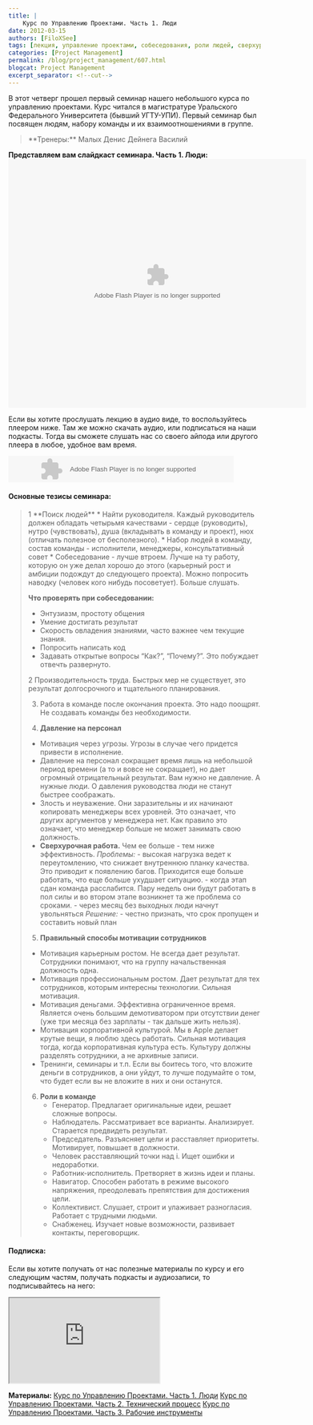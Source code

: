 ```yaml
---
title: |
    Курс по Управлению Проектами. Часть 1. Люди
date: 2012-03-15
authors: [FiloXSee]
tags: [лекция, управление проектами, собеседования, роли людей, сверхурочная работа, производительность труда]
categories: [Project Management]
permalink: /blog/project_management/607.html
blogcat: Project Management
excerpt_separator: <!--cut-->
---
```


В этот четверг прошел первый семинар нашего небольшого курса по управлению проектами. Курс читался в магистратуре Уральского Федерального Университета (бывший УГТУ-УПИ). Первый семинар был посвящен людям, набору команды и их взаимоотношениями в группе.

<blockquote>
**Тренеры:**
Малых Денис
Дейнега Василий
</blockquote>

**Представляем вам слайдкаст семинара. Часть 1. Люди:**
<object id="__sse12022489" width="595" height="497"> <param name="movie" value="http://static.slidesharecdn.com/swf/ssplayer2.swf?doc=projectmanagement-lesson1-theteam-120315131315-phpapp01&stripped_title=project-management-lesson-1-the-team&userName=VasiliyDeynega" /> <param name="allowFullScreen" value="true"/> <param name="allowScriptAccess" value="always"/> <param name="wmode" value="transparent"/> <embed name="__sse12022489" src="http://static.slidesharecdn.com/swf/ssplayer2.swf?doc=projectmanagement-lesson1-theteam-120315131315-phpapp01&stripped_title=project-management-lesson-1-the-team&userName=VasiliyDeynega" type="application/x-shockwave-flash" allowscriptaccess="always" allowfullscreen="true" wmode="transparent" width="595" height="497"></embed> </object>

Если вы хотите прослушать лекцию в аудио виде, то воспользуйтесь плеером ниже. Там же можно скачать аудио, или подписаться на наши подкасты. Тогда вы сможете слушать нас со своего айпода или другого плеера в любое, удобное вам время.

<object classid="clsid:d27cdb6e-ae6d-11cf-96b8-444553540000" codebase="http://fpdownload.macromedia.com/pub/shockwave/cabs/flash/swflash.cab#version=8,0,0,0" id="slide_189465" width="450" height="53" align="middle"><param name="allowScriptAccess" value="always" /><param name="movie" value="http://file.podfm.ru/player_new.swf" /><param name="menu" value="false" /><param value="transparent" name="WMode" /><param name="quality" value="high" /><param name="FlashVars" value="xmlurl=http://FiloXSee.podfm.ru/my/1/data.xml" /><embed src="http://file.podfm.ru/player_new.swf" menu="false" quality="high" width="450" height=53 name="slide_189465" FlashVars="xmlurl=http://FiloXSee.podfm.ru/my/1/data.xml" align="middle" type="application/x-shockwave-flash" pluginspage="http://www.macromedia.com/go/getflashplayer" wmode="transparent" /></object>

<!--cut-->


#### Основные тезисы семинара:

<blockquote>
1 **Поиск людей**
* Найти руководителя. Каждый руководитель должен обладать четырьмя качествами - сердце (руководить), нутро (чувствовать), душа (вкладывать в команду и проект), нюх (отличать полезное от бесполезного). 
* Набор людей в команду, состав команды - исполнители, менеджеры, консультативный совет
* Собеседование - лучше втроем. Лучше на ту работу, которую он уже делал хорошо до этого (карьерный рост и амбиции подождут до следующего проекта). Можно попросить наводку (человек кого нибудь посоветует). Больше слушать.

**Что проверять при собеседовании:**
* Энтузиазм, простоту общения
* Умение достигать результат
* Скорость овладения знаниями, часто важнее чем текущие знания.
* Попросить написать код
* Задавать открытые вопросы “Как?”, “Почему?”. Это побуждает отвечть развернуто.

2 Производительность труда. Быстрых мер не существует, это результат долгосрочного и тщательного планирования. 

3. Работа в команде после окончания проекта. Это надо поощрят. Не создавать команды без необходимости. 

4. **Давление на персонал**
* Мотивация через угрозы. Угрозы в случае чего придется привести в исполнение.
* Давление на персонал сокращает время лишь на небольшой период времени (а то и вовсе не сокращает), но дает огромный отрицательный результат. Вам нужно не давление. А нужные люди. О давления руководства люди не станут быстрее соображать. 
* Злость и неуважение. Они заразительны и их начинают копировать менеджеры всех уровней. Это означает, что других аргументов у менеджера нет. Как правило это означает, что менеджер больше не может занимать свою должность.
* **Сверхурочная работа.** Чем ее больше - тем ниже эффективность. 
        *Проблемы:*
        - высокая нагрузка ведет к переутомлению, что снижает внутреннюю планку качества. Это приводит к появлению багов. Приходится еще больше работать, что еще больше ухудшает ситуацию.
        - когда этап сдан команда расслабится. Пару недель они будут работать в пол силы и во втором этапе возникнет та же проблема со сроками.
        - через месяц без выходных люди начнут увольняться
    *Решение:*
                - честно признать, что срок пропущен и составить новый план

5. **Правильный способы мотивации сотрудников**
* Мотивация карьерным ростом. Не всегда дает результат. Сотрудники понимают, что на группу начальственная должность одна.
* Мотивация профессиональным ростом. Дает результат для тех сотрудников, которым интересны технологии. Сильная мотивация.
* Мотивация деньгами. Эффективна ограниченное время. Является очень большим демотиватором при отсутствии денег (уже три месяца без зарплаты - так дальше жить нельзя). 
* Мотивация корпоративной культурой. Мы в Apple делает крутые вещи, я люблю здесь работать. Сильная мотивация тогда, когда корпоративная культура есть. Культуру должны разделять сотрудники, а не архивные записи.
* Тренинги, семинары и т.п. Если вы боитесь того, что вложите деньги в сотрудников, а они уйдут, то лучше подумайте о том, что будет если вы не вложите в них и они останутся.

6. **Роли в команде**
    * Генератор. Предлагает оригинальные идеи, решает сложные вопросы.
    * Наблюдатель. Рассматривает все варианты. Анализирует. Старается предвидеть результат.
    * Председатель. Разъясняет цели и расставляет приоритеты. Мотивирует, повышает в должности.
    * Человек расставляющий точки над i. Ищет ошибки и недоработки. 
    * Работник-исполнитель. Претворяет в жизнь идеи и планы.
    * Навигатор. Способен работать в режиме высокого напряжения, преодолевать препятствия для достижения цели.
    * Коллективист. Слушает, строит и улаживает разногласия. Работает с трудными людьми.
    * Снабженец. Изучает новые возможности, развивает контакты, переговорщик.
</blockquote>


#### Подписка:


Если вы хотите получать от нас полезные материалы по курсу и его следующим частям, получать подкасты и аудиозаписи, то подписывайтесь на него:
<iframe src = "http://filoxsee.illi-studio.ru/pm_course.html" width = "300" height = "170"></iframe>

**Материалы:**
[Курс по Управлению Проектами. Часть 1. Люди](http://itw66.ru/blog/project_management/607.html)
[Курс по Управлению Проектами. Часть 2. Технический процесс](http://itw66.ru/blog/project_management/616.html)
[Курс по Управлению Проектами. Часть 3. Рабочие инструменты](http://itw66.ru/blog/project_management/618.html)
